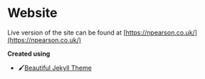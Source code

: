 # Website

Live version of the site can be found at [https://npearson.co.uk/](https://npearson.co.uk/)

__Created using__
 * 🖌️[Beautiful Jekyll Theme](https://beautifuljekyll.com/)
